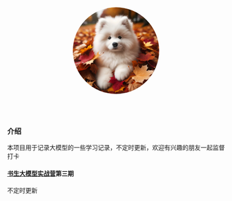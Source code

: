 <div style="display: flex; justify-content: center; align-items: center; height: 300px;"> <!-- 外部容器居中 -->  
    <div style="width: 200px; height: 200px; overflow: hidden; border-radius: 50%;">  
        <img src="./img/dog.png" alt="圆形图片" style="width: 100%; height: 100%; object-fit: cover;">  
    </div>  
</div>

### 介绍
本项目用于记录大模型的一些学习记录，不定时更新，欢迎有兴趣的朋友一起监督打卡

#### [书生大模型实战营](https://github.com/InternLM/Tutorial)第三期
不定时更新